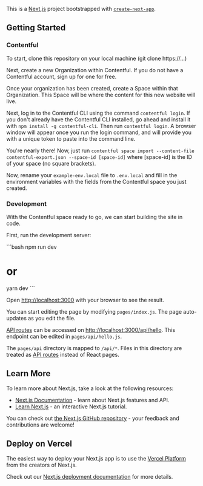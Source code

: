 This is a [Next.js](https://nextjs.org/) project bootstrapped with [`create-next-app`](https://github.com/vercel/next.js/tree/canary/packages/create-next-app).

## Getting Started

### Contentful

To start, clone this repository on your local machine (git clone https://...)

Next, create a new Organization within Contentful. If you do not have a Contentful account, sign up for one for free.

Once your organization has been created, create a Space within that Organization. This Space will be where the content for this new website will live.

Next, log in to the Contentful CLI using the command `contentful login`. If you don't already have the Contentful CLI installed, go ahead and install it with `npm install -g contentful-cli`. Then run `contentful login`. A browser window will appear once you run the login command, and will provide you with a unique token to paste into the command line.

You're nearly there! Now, just run `contentful space import --content-file contentful-export.json --space-id [space-id]` where [space-id] is the ID of your space (no square brackets).

Now, rename your `example-env.local` file to `.env.local` and fill in the environment variables with the fields from the Contentful space you just created.

### Development

With the Contentful space ready to go, we can start building the site in code.

First, run the development server:

\`\`\`bash
npm run dev
# or
yarn dev
\`\`\`

Open [http://localhost:3000](http://localhost:3000) with your browser to see the result.

You can start editing the page by modifying `pages/index.js`. The page auto-updates as you edit the file.

[API routes](https://nextjs.org/docs/api-routes/introduction) can be accessed on [http://localhost:3000/api/hello](http://localhost:3000/api/hello). This endpoint can be edited in `pages/api/hello.js`.

The `pages/api` directory is mapped to `/api/*`. Files in this directory are treated as [API routes](https://nextjs.org/docs/api-routes/introduction) instead of React pages.

## Learn More

To learn more about Next.js, take a look at the following resources:

- [Next.js Documentation](https://nextjs.org/docs) - learn about Next.js features and API.
- [Learn Next.js](https://nextjs.org/learn) - an interactive Next.js tutorial.

You can check out [the Next.js GitHub repository](https://github.com/vercel/next.js/) - your feedback and contributions are welcome!

## Deploy on Vercel

The easiest way to deploy your Next.js app is to use the [Vercel Platform](https://vercel.com/new?utm_medium=default-template&filter=next.js&utm_source=create-next-app&utm_campaign=create-next-app-readme) from the creators of Next.js.

Check out our [Next.js deployment documentation](https://nextjs.org/docs/deployment) for more details.
